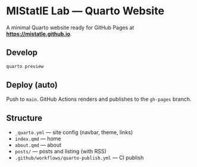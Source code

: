 # MIStatlE Lab — Quarto Website

A minimal Quarto website ready for GitHub Pages at **https://mistatle.github.io**.

## Develop

```bash
quarto preview
```

## Deploy (auto)

Push to `main`. GitHub Actions renders and publishes to the `gh-pages` branch.

## Structure

- `_quarto.yml` — site config (navbar, theme, links)
- `index.qmd` — home
- `about.qmd` — about
- `posts/` — posts and listing (with RSS)
- `.github/workflows/quarto-publish.yml` — CI publish
